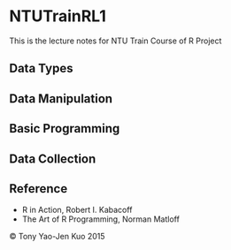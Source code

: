 # NTUTrainRL1
This is the lecture notes for NTU Train Course of R Project

## Data Types


## Data Manipulation


## Basic Programming


## Data Collection


## Reference
* R in Action, Robert I. Kabacoff
* The Art of R Programming, Norman Matloff

&copy; Tony Yao-Jen Kuo 2015
